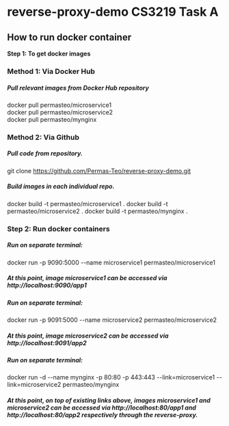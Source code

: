 # reverse-proxy-demo CS3219 Task A

## How to run docker container

**Step 1: To get docker images**

### Method 1: Via Docker Hub

##### Pull relevant images from Docker Hub repository

docker pull permasteo/microservice1 <br/>
docker pull permasteo/microservice2 <br/>
docker pull permasteo/mynginx

### Method 2: Via Github

##### Pull code from repository.

git clone https://github.com/Permas-Teo/reverse-proxy-demo.git

##### Build images in each individual repo.

docker build -t permasteo/microservice1 .
docker build -t permasteo/microservice2 .
docker build -t permasteo/mynginx .

### Step 2: Run docker containers

##### Run on separate terminal:

docker run -p 9090:5000 --name microservice1 permasteo/microservice1

##### At this point, image microservice1 can be accessed via http://localhost:9090/app1 

##### Run on separate terminal:

docker run -p 9091:5000 --name microservice2 permasteo/microservice2

##### At this point, image microservice2 can be accessed via http://localhost:9091/app2

##### Run on separate terminal:

docker run -d --name mynginx -p 80:80 -p 443:443 --link=microservice1 --link=microservice2 permasteo/mynginx

##### At this point, on top of existing links above, images microservice1 and microservice2 can be accessed via http://localhost:80/app1 and http://localhost:80/app2 respectively through the reverse-proxy.

